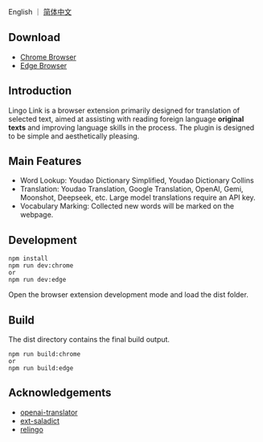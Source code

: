 English ｜ [简体中文](README_ZH-CN.md)

## Download
- [Chrome Browser](https://chromewebstore.google.com/detail/lingo-link/ahhlnchdiglcghegemaclpikmdclonmo)
- [Edge Browser](https://microsoftedge.microsoft.com/addons/detail/llmpcnfgcldhpheamlkfagokdlmolmnm)

## Introduction
Lingo Link is a browser extension primarily designed for translation of selected text, aimed at assisting with reading foreign language **original texts** and improving language skills in the process. The plugin is designed to be simple and aesthetically pleasing.

## Main Features
- Word Lookup: Youdao Dictionary Simplified, Youdao Dictionary Collins
- Translation: Youdao Translation, Google Translation, OpenAI, Gemi, Moonshot, Deepseek, etc. Large model translations require an API key.
- Vocabulary Marking: Collected new words will be marked on the webpage.

## Development
```
npm install
npm run dev:chrome
or
npm run dev:edge
```
Open the browser extension development mode and load the dist folder.

## Build
The dist directory contains the final build output.
```
npm run build:chrome
or
npm run build:edge
```
## Acknowledgements
- [openai-translator](https://github.com/openai-translator/openai-translator)
- [ext-saladict](https://github.com/crimx/ext-saladict)
- [relingo](https://chromewebstore.google.com/detail/relingo-master-words-bili/dpphkcfmnbkdpmgneljgdhfnccnhmfig)
